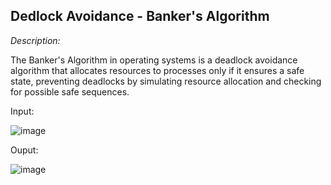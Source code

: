 ## Dedlock Avoidance - Banker's Algorithm

*Description:*

The Banker's Algorithm in operating systems is a deadlock avoidance algorithm that allocates resources to processes only if it ensures a safe state, preventing deadlocks by simulating resource allocation and checking for possible safe sequences.

Input:

![image](https://github.com/Shumaita/DA/assets/123713655/7897f0cf-fadc-4a4c-a7bd-bc441a7cc2a0)


Ouput:

![image](https://github.com/Shumaita/DA/assets/123713655/c8cba3ed-d32a-4d3f-bfaf-ee6475e5ce19)

